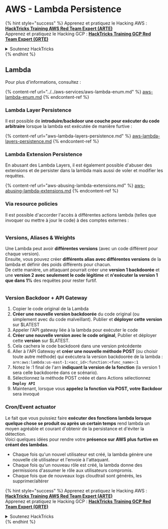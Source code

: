 # AWS - Lambda Persistence

{% hint style="success" %}
Apprenez et pratiquez le Hacking AWS :<img src="/.gitbook/assets/image.png" alt="" data-size="line">[**HackTricks Training AWS Red Team Expert (ARTE)**](https://training.hacktricks.xyz/courses/arte)<img src="/.gitbook/assets/image.png" alt="" data-size="line">\
Apprenez et pratiquez le Hacking GCP : <img src="/.gitbook/assets/image (2).png" alt="" data-size="line">[**HackTricks Training GCP Red Team Expert (GRTE)**<img src="/.gitbook/assets/image (2).png" alt="" data-size="line">](https://training.hacktricks.xyz/courses/grte)

<details>

<summary>Soutenez HackTricks</summary>

* Consultez les [**plans d'abonnement**](https://github.com/sponsors/carlospolop) !
* **Rejoignez le** 💬 [**groupe Discord**](https://discord.gg/hRep4RUj7f) ou le [**groupe telegram**](https://t.me/peass) ou **suivez-nous** sur **Twitter** 🐦 [**@hacktricks\_live**](https://twitter.com/hacktricks\_live)**.**
* **Partagez des astuces de hacking en soumettant des PRs aux dépôts github** [**HackTricks**](https://github.com/carlospolop/hacktricks) et [**HackTricks Cloud**](https://github.com/carlospolop/hacktricks-cloud).

</details>
{% endhint %}

## Lambda

Pour plus d'informations, consultez :

{% content-ref url="../../aws-services/aws-lambda-enum.md" %}
[aws-lambda-enum.md](../../aws-services/aws-lambda-enum.md)
{% endcontent-ref %}

### Lambda Layer Persistence

Il est possible de **introduire/backdoor une couche pour exécuter du code arbitraire** lorsque la lambda est exécutée de manière furtive :

{% content-ref url="aws-lambda-layers-persistence.md" %}
[aws-lambda-layers-persistence.md](aws-lambda-layers-persistence.md)
{% endcontent-ref %}

### Lambda Extension Persistence

En abusant des Lambda Layers, il est également possible d'abuser des extensions et de persister dans la lambda mais aussi de voler et modifier les requêtes.

{% content-ref url="aws-abusing-lambda-extensions.md" %}
[aws-abusing-lambda-extensions.md](aws-abusing-lambda-extensions.md)
{% endcontent-ref %}

### Via resource policies

Il est possible d'accorder l'accès à différentes actions lambda (telles que invoquer ou mettre à jour le code) à des comptes externes :

<figure><img src="../../../../.gitbook/assets/image (255).png" alt=""><figcaption></figcaption></figure>

### Versions, Aliases & Weights

Une Lambda peut avoir **différentes versions** (avec un code différent pour chaque version).\
Ensuite, vous pouvez créer **différents alias avec différentes versions** de la lambda et définir des poids différents pour chacun.\
De cette manière, un attaquant pourrait créer une **version 1 backdoorée** et une **version 2 avec seulement le code légitime** et **n'exécuter la version 1 que dans 1%** des requêtes pour rester furtif.

<figure><img src="../../../../.gitbook/assets/image (120).png" alt=""><figcaption></figcaption></figure>

### Version Backdoor + API Gateway

1. Copier le code original de la Lambda
2. **Créer une nouvelle version backdoorée** du code original (ou simplement avec du code malveillant). Publier et **déployer cette version** sur $LATEST
1. Appeler l'API gateway liée à la lambda pour exécuter le code
3. **Créer une nouvelle version avec le code original**, Publier et déployer cette **version** sur $LATEST.
1. Cela cachera le code backdooré dans une version précédente
4. Aller à l'API Gateway et **créer une nouvelle méthode POST** (ou choisir toute autre méthode) qui exécutera la version backdoorée de la lambda : `arn:aws:lambda:us-east-1:<acc_id>:function:<func_name>:1`
1. Notez le :1 final de l'arn **indiquant la version de la fonction** (la version 1 sera celle backdoorée dans ce scénario).
5. Sélectionnez la méthode POST créée et dans Actions sélectionnez **`Deploy API`**
6. Maintenant, lorsque vous **appelez la fonction via POST, votre Backdoor** sera invoqué

### Cron/Event actuator

Le fait que vous puissiez faire **exécuter des fonctions lambda lorsque quelque chose se produit ou après un certain temps** rend lambda un moyen agréable et courant d'obtenir de la persistance et d'éviter la détection.\
Voici quelques idées pour rendre votre **présence sur AWS plus furtive en créant des lambdas**.

* Chaque fois qu'un nouvel utilisateur est créé, la lambda génère une nouvelle clé utilisateur et l'envoie à l'attaquant.
* Chaque fois qu'un nouveau rôle est créé, la lambda donne des permissions d'assumer le rôle aux utilisateurs compromis.
* Chaque fois que de nouveaux logs cloudtrail sont générés, les supprimer/altérer

{% hint style="success" %}
Apprenez et pratiquez le Hacking AWS :<img src="/.gitbook/assets/image.png" alt="" data-size="line">[**HackTricks Training AWS Red Team Expert (ARTE)**](https://training.hacktricks.xyz/courses/arte)<img src="/.gitbook/assets/image.png" alt="" data-size="line">\
Apprenez et pratiquez le Hacking GCP : <img src="/.gitbook/assets/image (2).png" alt="" data-size="line">[**HackTricks Training GCP Red Team Expert (GRTE)**<img src="/.gitbook/assets/image (2).png" alt="" data-size="line">](https://training.hacktricks.xyz/courses/grte)

<details>

<summary>Soutenez HackTricks</summary>

* Consultez les [**plans d'abonnement**](https://github.com/sponsors/carlospolop) !
* **Rejoignez le** 💬 [**groupe Discord**](https://discord.gg/hRep4RUj7f) ou le [**groupe telegram**](https://t.me/peass) ou **suivez-nous** sur **Twitter** 🐦 [**@hacktricks\_live**](https://twitter.com/hacktricks\_live)**.**
* **Partagez des astuces de hacking en soumettant des PRs aux dépôts github** [**HackTricks**](https://github.com/carlospolop/hacktricks) et [**HackTricks Cloud**](https://github.com/carlospolop/hacktricks-cloud).

</details>
{% endhint %}
